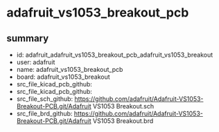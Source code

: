 # adafruit_vs1053_breakout_pcb
 
## summary 
* id: adafruit_adafruit_vs1053_breakout_pcb_adafruit_vs1053_breakout
* user: adafruit
* name: adafruit_vs1053_breakout_pcb
* board: adafruit_vs1053_breakout
* src_file_kicad_pcb_github: 
* src_file_kicad_pcb_github: 
* src_file_sch_github: https://github.com/adafruit/Adafruit-VS1053-Breakout-PCB.git/Adafruit VS1053 Breakout.sch
* src_file_brd_github: https://github.com/adafruit/Adafruit-VS1053-Breakout-PCB.git/Adafruit VS1053 Breakout.brd



